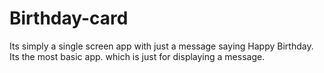# Birthday-card
Its simply a single screen app with just a message saying Happy Birthday.
Its the most basic app. which is just for displaying a message.
